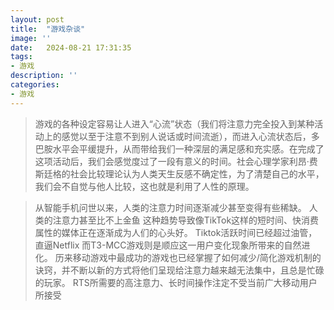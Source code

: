 ```yaml
---
layout: post
title:  "游戏杂谈"
image: ''
date:   2024-08-21 17:31:35
tags:
- 游戏
description: ''
categories: 
- 游戏
---
```

>游戏的各种设定容易让人进入“心流”状态（我们将注意力完全投入到某种活动上的感觉以至于注意不到别人说话或时间流逝），而进入心流状态后，多巴胺水平会平缓提升，从而带给我们一种深层的满足感和充实感。在完成了这项活动后，我们会感觉度过了一段有意义的时间。社会心理学家利昂·费斯廷格的社会比较理论认为人类天生反感不确定性，为了清楚自己的水平，我们会不自觉与他人比较，这也就是利用了人性的原理。  

>从智能手机问世以来，人类的注意力时间逐渐减少甚至变得有些稀缺。 
人类的注意力甚至比不上金鱼
这种趋势导致像TikTok这样的短时间、快消费属性的媒体正在逐渐成为人们的心头好。
Tiktok活跃时间已经超过油管，直逼Netflix
而T3-MCC游戏则是顺应这一用户变化现象所带来的自然进化。
历来移动游戏中最成功的游戏也已经掌握了如何减少/简化游戏机制的诀窍，并不断以新的方式将他们呈现给注意力越来越无法集中，且总是忙碌的玩家。
RTS所需要的高注意力、长时间操作注定不受当前广大移动用户所接受